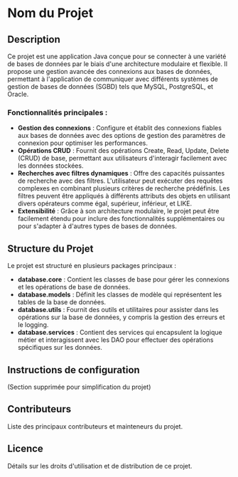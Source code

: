 # Nom du Projet

## Description
Ce projet est une application Java conçue pour se connecter à une variété de bases de données par le biais d'une architecture modulaire et flexible. Il propose une gestion avancée des connexions aux bases de données, permettant à l'application de communiquer avec différents systèmes de gestion de bases de données (SGBD) tels que MySQL, PostgreSQL, et Oracle.

### Fonctionnalités principales :
- **Gestion des connexions** : Configure et établit des connexions fiables aux bases de données avec des options de gestion des paramètres de connexion pour optimiser les performances.
- **Opérations CRUD** : Fournit des opérations Create, Read, Update, Delete (CRUD) de base, permettant aux utilisateurs d'interagir facilement avec les données stockées.
- **Recherches avec filtres dynamiques** : Offre des capacités puissantes de recherche avec des filtres. L'utilisateur peut exécuter des requêtes complexes en combinant plusieurs critères de recherche prédéfinis. Les filtres peuvent être appliqués à différents attributs des objets en utilisant divers opérateurs comme égal, supérieur, inférieur, et LIKE.
- **Extensibilité** : Grâce à son architecture modulaire, le projet peut être facilement étendu pour inclure des fonctionnalités supplémentaires ou pour s'adapter à d'autres types de bases de données.

## Structure du Projet
Le projet est structuré en plusieurs packages principaux :
- **database.core** : Contient les classes de base pour gérer les connexions et les opérations de base de données.
- **database.models** : Définit les classes de modèle qui représentent les tables de la base de données.
- **database.utils** : Fournit des outils et utilitaires pour assister dans les opérations sur la base de données, y compris la gestion des erreurs et le logging.
- **database.services** : Contient des services qui encapsulent la logique métier et interagissent avec les DAO pour effectuer des opérations spécifiques sur les données.

## Instructions de configuration
(Section supprimée pour simplification du projet)

## Contributeurs
Liste des principaux contributeurs et mainteneurs du projet.

## Licence
Détails sur les droits d'utilisation et de distribution de ce projet.